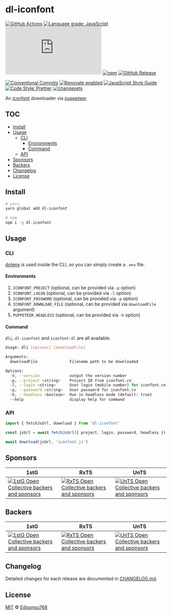 # dl-iconfont

[![GitHub Actions](https://github.com/un-ts/dl-iconfont/workflows/CI/badge.svg)](https://github.com/un-ts/dl-iconfont/actions/workflows/ci.yml)
[![Language grade: JavaScript](https://img.shields.io/lgtm/grade/javascript/g/un-ts/dl-iconfont.svg?logo=lgtm&logoWidth=18)](https://lgtm.com/projects/g/un-ts/dl-iconfont/context:javascript)
[![type-coverage](https://img.shields.io/badge/dynamic/json.svg?label=type-coverage&prefix=%E2%89%A5&suffix=%&query=$.typeCoverage.atLeast&uri=https%3A%2F%2Fraw.githubusercontent.com%2Fun-ts%2Fdl-iconfont%2Fmain%2Fpackage.json)](https://github.com/plantain-00/type-coverage)
[![npm](https://img.shields.io/npm/v/dl-iconfont.svg)](https://www.npmjs.com/package/dl-iconfont)
[![GitHub Release](https://img.shields.io/github/release/un-ts/dl-iconfont)](https://github.com/un-ts/dl-iconfont/releases)

[![Conventional Commits](https://img.shields.io/badge/conventional%20commits-1.0.0-yellow.svg)](https://conventionalcommits.org)
[![Renovate enabled](https://img.shields.io/badge/renovate-enabled-brightgreen.svg)](https://renovatebot.com)
[![JavaScript Style Guide](https://img.shields.io/badge/code_style-standard-brightgreen.svg)](https://standardjs.com)
[![Code Style: Prettier](https://img.shields.io/badge/code_style-prettier-ff69b4.svg)](https://github.com/prettier/prettier)
[![changesets](https://img.shields.io/badge/maintained%20with-changesets-176de3.svg)](https://github.com/atlassian/changesets)

An [iconfont][] downloader via [puppeteer][].

## TOC <!-- omit in toc -->

- [Install](#install)
- [Usage](#usage)
  - [CLI](#cli)
    - [Environments](#environments)
    - [Command](#command)
  - [API](#api)
- [Sponsors](#sponsors)
- [Backers](#backers)
- [Changelog](#changelog)
- [License](#license)

## Install

```sh
# yarn
yarn global add dl-iconfont

# npm
npm i -g dl-iconfont
```

## Usage

### CLI

[dotenv][] is used inside the CLI, so you can simply create a `.env` file.

#### Environments

1. `ICONFONT_PROJECT` (optional, can be provided via `-p` option)
2. `ICONFONT_LOGIN` (optional, can be provided via `-l` option)
3. `ICONFONT_PASSWORD` (optional, can be provided via `-p` option)
4. `ICONFONT_DOWNLOAD_FILE` (optional, can be provided via `downloadFile` argument)
5. `PUPPETEER_HEADLESS` (optional, can be provided via `-h` option)

#### Command

`dli`, `dl-iconfont` and `iconfont-dl` are all available.

```sh
Usage: dli [options] [downloadFile]

Arguments:
  downloadFile              Filename path to be downloaded

Options:
  -V, --version             output the version number
  -p, --project <string>    Project ID from iconfont.cn
  -l, --login <string>      User login (mobile number) for iconfont.cn
  -p, --password <string>   User password for iconfont.cn
  -h, --headless <boolean>  Run in headless mode (default: true)
  --help                    display help for command
```

### API

```ts
import { fetchJsUrl, download } from 'dl-iconfont'

const jsUrl = await fetchJsUrl({ project, login, password, headless })

await download(jsUrl, 'iconfont.js')
```

## Sponsors

| 1stG                                                                                                                               | RxTS                                                                                                                               | UnTS                                                                                                                               |
| ---------------------------------------------------------------------------------------------------------------------------------- | ---------------------------------------------------------------------------------------------------------------------------------- | ---------------------------------------------------------------------------------------------------------------------------------- |
| [![1stG Open Collective backers and sponsors](https://opencollective.com/1stG/organizations.svg)](https://opencollective.com/1stG) | [![RxTS Open Collective backers and sponsors](https://opencollective.com/rxts/organizations.svg)](https://opencollective.com/rxts) | [![UnTS Open Collective backers and sponsors](https://opencollective.com/unts/organizations.svg)](https://opencollective.com/unts) |

## Backers

| 1stG                                                                                                                             | RxTS                                                                                                                             | UnTS                                                                                                                             |
| -------------------------------------------------------------------------------------------------------------------------------- | -------------------------------------------------------------------------------------------------------------------------------- | -------------------------------------------------------------------------------------------------------------------------------- |
| [![1stG Open Collective backers and sponsors](https://opencollective.com/1stG/individuals.svg)](https://opencollective.com/1stG) | [![RxTS Open Collective backers and sponsors](https://opencollective.com/rxts/individuals.svg)](https://opencollective.com/rxts) | [![UnTS Open Collective backers and sponsors](https://opencollective.com/unts/individuals.svg)](https://opencollective.com/unts) |

## Changelog

Detailed changes for each release are documented in [CHANGELOG.md](./CHANGELOG.md).

## License

[MIT][] © [Edisonsu768][]

[dotenv]: https://github.com/motdotla/dotenv
[edisonsu768]: https://github.com/Edisonsu768
[iconfont]: https://www.iconfont.cn
[mit]: http://opensource.org/licenses/MIT
[puppeteer]: https://github.com/puppeteer/puppeteer
